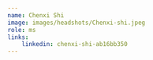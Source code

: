 ```yaml
---
name: Chenxi Shi
image: images/headshots/Chenxi-shi.jpeg
role: ms
links:
    linkedin: chenxi-shi-ab16bb350
---
```

